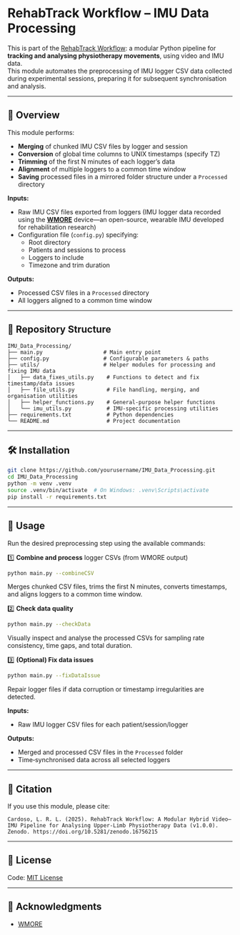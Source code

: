 # RehabTrack Workflow – IMU Data Processing

This is part of the [RehabTrack Workflow](https://github.com/lrlcardoso/RehabTrack_Workflow): a modular Python pipeline for **tracking and analysing physiotherapy movements**, using video and IMU data.  
This module automates the preprocessing of IMU logger CSV data collected during experimental sessions, preparing it for subsequent synchronisation and analysis.

---

## 📌 Overview

This module performs:
- **Merging** of chunked IMU CSV files by logger and session
- **Conversion** of global time columns to UNIX timestamps (specify TZ)
- **Trimming** of the first N minutes of each logger’s data
- **Alignment** of multiple loggers to a common time window  
- **Saving** processed files in a mirrored folder structure under a `Processed` directory

**Inputs:**
- Raw IMU CSV files exported from loggers (IMU logger data recorded using the **[WMORE](https://github.com/NeuroRehack/WMORE)** device—an open-source, wearable IMU developed for rehabilitation research)
- Configuration file (`config.py`) specifying:
  - Root directory
  - Patients and sessions to process
  - Loggers to include
  - Timezone and trim duration

**Outputs:**
- Processed CSV files in a `Processed` directory
- All loggers aligned to a common time window

---

## 📂 Repository Structure

```
IMU_Data_Processing/
├── main.py                   # Main entry point
├── config.py                 # Configurable parameters & paths
├── utils/                    # Helper modules for processing and fixing IMU data
│   ├── data_fixes_utils.py    # Functions to detect and fix timestamp/data issues
│   ├── file_utils.py          # File handling, merging, and organisation utilities
│   ├── helper_functions.py    # General-purpose helper functions
│   └── imu_utils.py           # IMU-specific processing utilities
├── requirements.txt           # Python dependencies
└── README.md                  # Project documentation
```

---

## 🛠 Installation

```bash
git clone https://github.com/yourusername/IMU_Data_Processing.git
cd IMU_Data_Processing
python -m venv .venv
source .venv/bin/activate  # On Windows: .venv\Scripts\activate
pip install -r requirements.txt
```

---

## 🚀 Usage

Run the desired preprocessing step using the available commands:

1️⃣ **Combine and process** logger CSVs (from WMORE output)  
```bash
python main.py --combineCSV
```
Merges chunked CSV files, trims the first N minutes, converts timestamps, and aligns loggers to a common time window.  

2️⃣ **Check data quality**  
```bash
python main.py --checkData
```
Visually inspect and analyse the processed CSVs for sampling rate consistency, time gaps, and total duration.  

3️⃣ **(Optional) Fix data issues**  
```bash
python main.py --fixDataIssue
```
Repair logger files if data corruption or timestamp irregularities are detected.  

**Inputs:**  
- Raw IMU logger CSV files for each patient/session/logger  

**Outputs:**  
- Merged and processed CSV files in the `Processed` folder  
- Time‑synchronised data across all selected loggers  


---

## 📖 Citation

If you use this module, please cite:
```
Cardoso, L. R. L. (2025). RehabTrack Workflow: A Modular Hybrid Video–IMU Pipeline for Analysing Upper-Limb Physiotherapy Data (v1.0.0). Zenodo. https://doi.org/10.5281/zenodo.16756215
```

---

## 📝 License

Code: [MIT License](LICENSE)  

---

## 🤝 Acknowledgments

- [WMORE](https://github.com/NeuroRehack/WMORE)
